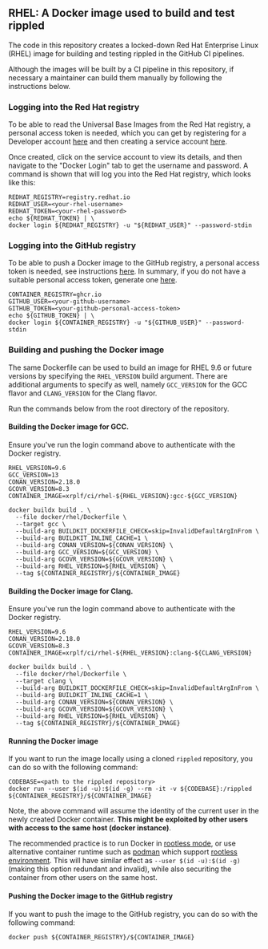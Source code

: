 ## RHEL: A Docker image used to build and test rippled

The code in this repository creates a locked-down Red Hat Enterprise Linux
(RHEL) image for building and testing rippled in the GitHub CI pipelines.

Although the images will be built by a CI pipeline in this repository, if
necessary a maintainer can build them manually by following the instructions
below.

### Logging into the Red Hat registry

To be able to read the Universal Base Images from the Red Hat registry, a
personal access  token is needed, which you can get by registering for a
Developer account [here](https://developers.redhat.com) and then creating a
service account [here](https://access.redhat.com/terms-based-registry).

Once created, click on the service account to view its details, and then
navigate to the "Docker Login" tab to get the username and password. A command
is shown that will log you into the Red Hat registry, which looks like this:

```shell
REDHAT_REGISTRY=registry.redhat.io
REDHAT_USER=<your-rhel-username>
REDHAT_TOKEN=<your-rhel-password>
echo ${REDHAT_TOKEN} | \
docker login ${REDHAT_REGISTRY} -u "${REDHAT_USER}" --password-stdin
```

### Logging into the GitHub registry

To be able to push a Docker image to the GitHub registry, a personal access
token is needed, see instructions [here](https://docs.github.com/en/packages/working-with-a-github-packages-registry/working-with-the-container-registry#authenticating-with-a-personal-access-token-classic). 
In summary, if you do not have a suitable personal access token, generate one
[here](https://github.com/settings/tokens/new?scopes=write:packages).

```shell
CONTAINER_REGISTRY=ghcr.io
GITHUB_USER=<your-github-username>
GITHUB_TOKEN=<your-github-personal-access-token>
echo ${GITHUB_TOKEN} | \
docker login ${CONTAINER_REGISTRY} -u "${GITHUB_USER}" --password-stdin
```

### Building and pushing the Docker image

The same Dockerfile can be used to build an image for RHEL 9.6 or future
versions by specifying the `RHEL_VERSION` build argument. There are additional
arguments to specify as well, namely `GCC_VERSION` for the GCC flavor and
`CLANG_VERSION` for the Clang flavor.

Run the commands below from the root directory of the repository.

#### Building the Docker image for GCC.

Ensure you've run the login command above to authenticate with the Docker
registry.

```shell
RHEL_VERSION=9.6
GCC_VERSION=13
CONAN_VERSION=2.18.0
GCOVR_VERSION=8.3
CONTAINER_IMAGE=xrplf/ci/rhel-${RHEL_VERSION}:gcc-${GCC_VERSION}

docker buildx build . \
  --file docker/rhel/Dockerfile \
  --target gcc \
  --build-arg BUILDKIT_DOCKERFILE_CHECK=skip=InvalidDefaultArgInFrom \
  --build-arg BUILDKIT_INLINE_CACHE=1 \
  --build-arg CONAN_VERSION=${CONAN_VERSION} \
  --build-arg GCC_VERSION=${GCC_VERSION} \
  --build-arg GCOVR_VERSION=${GCOVR_VERSION} \
  --build-arg RHEL_VERSION=${RHEL_VERSION} \
  --tag ${CONTAINER_REGISTRY}/${CONTAINER_IMAGE}
```

#### Building the Docker image for Clang.

Ensure you've run the login command above to authenticate with the Docker
registry.

```shell
RHEL_VERSION=9.6
CONAN_VERSION=2.18.0
GCOVR_VERSION=8.3
CONTAINER_IMAGE=xrplf/ci/rhel-${RHEL_VERSION}:clang-${CLANG_VERSION}

docker buildx build . \
  --file docker/rhel/Dockerfile \
  --target clang \
  --build-arg BUILDKIT_DOCKERFILE_CHECK=skip=InvalidDefaultArgInFrom \
  --build-arg BUILDKIT_INLINE_CACHE=1 \
  --build-arg CONAN_VERSION=${CONAN_VERSION} \
  --build-arg GCOVR_VERSION=${GCOVR_VERSION} \
  --build-arg RHEL_VERSION=${RHEL_VERSION} \
  --tag ${CONTAINER_REGISTRY}/${CONTAINER_IMAGE}
```

#### Running the Docker image

If you want to run the image locally using a cloned `rippled` repository, you
can do so with the following command:

```shell
CODEBASE=<path to the rippled repository>
docker run --user $(id -u):$(id -g) --rm -it -v ${CODEBASE}:/rippled ${CONTAINER_REGISTRY}/${CONTAINER_IMAGE}
```

Note, the above command will assume the identity of the current user in the newly created Docker container.
**This might be exploited by other users with access to the same host (docker instance)**.

The recommended practice is to run Docker in [rootless mode](https://docs.docker.com/engine/security/rootless/),
or use alternative container runtime such as [podman](https://docs.podman.io/en/latest/) which
support [rootless environment](https://github.com/containers/podman/blob/main/docs/tutorials/rootless_tutorial.md).
This will have similar effect as `--user $(id -u):$(id -g)` (making this option redundant and invalid),
while also securiting the container from other users on the same host.

#### Pushing the Docker image to the GitHub registry

If you want to push the image to the GitHub registry, you can do so with the
following command:

```shell
docker push ${CONTAINER_REGISTRY}/${CONTAINER_IMAGE}
```
